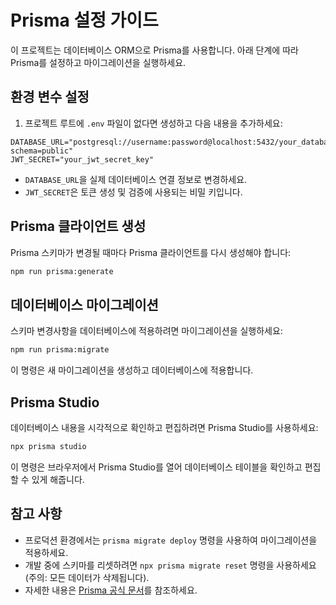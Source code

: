 # Prisma 설정 가이드

이 프로젝트는 데이터베이스 ORM으로 Prisma를 사용합니다. 아래 단계에 따라 Prisma를 설정하고 마이그레이션을 실행하세요.

## 환경 변수 설정

1. 프로젝트 루트에 `.env` 파일이 없다면 생성하고 다음 내용을 추가하세요:

```
DATABASE_URL="postgresql://username:password@localhost:5432/your_database_name?schema=public"
JWT_SECRET="your_jwt_secret_key"
```

- `DATABASE_URL`을 실제 데이터베이스 연결 정보로 변경하세요.
- `JWT_SECRET`은 토큰 생성 및 검증에 사용되는 비밀 키입니다.

## Prisma 클라이언트 생성

Prisma 스키마가 변경될 때마다 Prisma 클라이언트를 다시 생성해야 합니다:

```bash
npm run prisma:generate
```

## 데이터베이스 마이그레이션

스키마 변경사항을 데이터베이스에 적용하려면 마이그레이션을 실행하세요:

```bash
npm run prisma:migrate
```

이 명령은 새 마이그레이션을 생성하고 데이터베이스에 적용합니다.

## Prisma Studio

데이터베이스 내용을 시각적으로 확인하고 편집하려면 Prisma Studio를 사용하세요:

```bash
npx prisma studio
```

이 명령은 브라우저에서 Prisma Studio를 열어 데이터베이스 테이블을 확인하고 편집할 수 있게 해줍니다.

## 참고 사항

- 프로덕션 환경에서는 `prisma migrate deploy` 명령을 사용하여 마이그레이션을 적용하세요.
- 개발 중에 스키마를 리셋하려면 `npx prisma migrate reset` 명령을 사용하세요 (주의: 모든 데이터가 삭제됩니다).
- 자세한 내용은 [Prisma 공식 문서](https://www.prisma.io/docs)를 참조하세요. 